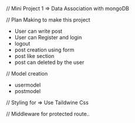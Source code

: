 // Mini Project 1 => Data Association with mongoDB

// Plan Making to make this project

- User can write post
- User can Register and login
- logout
- post creation using form
- post like section
- post can deleted by the user

// Model creation

- usermodel
- postmodel

// Styling for => Use Taildwine Css

// Middleware for protected route..
